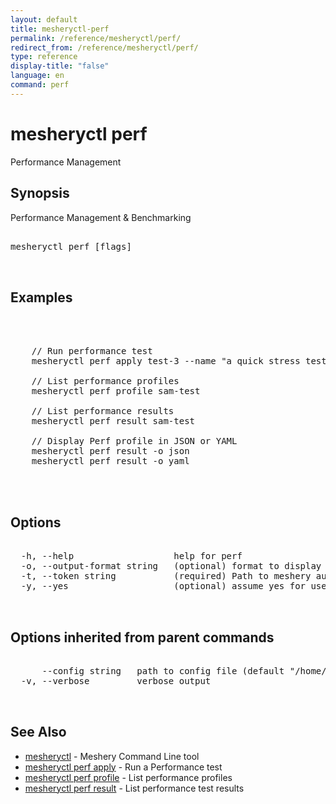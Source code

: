 ```yaml
---
layout: default
title: mesheryctl-perf
permalink: /reference/mesheryctl/perf/
redirect_from: /reference/mesheryctl/perf/
type: reference
display-title: "false"
language: en
command: perf
---
```


# mesheryctl perf

Performance Management

## Synopsis

Performance Management & Benchmarking

<pre class='codeblock-pre'>
<div class='codeblock'>
mesheryctl perf [flags]

</div>
</pre> 

## Examples

<pre class='codeblock-pre'>
<div class='codeblock'>


	// Run performance test
	mesheryctl perf apply test-3 --name "a quick stress test" --url http://192.168.1.15/productpage --qps 300 --concurrent-requests 2 --duration 30s
		
	// List performance profiles
	mesheryctl perf profile sam-test

	// List performance results
	mesheryctl perf result sam-test

	// Display Perf profile in JSON or YAML
	mesheryctl perf result -o json
	mesheryctl perf result -o yaml
	

</div>
</pre> 

## Options

<pre class='codeblock-pre'>
<div class='codeblock'>
  -h, --help                   help for perf
  -o, --output-format string   (optional) format to display in [json|yaml]
  -t, --token string           (required) Path to meshery auth config
  -y, --yes                    (optional) assume yes for user interactive prompts.

</div>
</pre>

## Options inherited from parent commands

<pre class='codeblock-pre'>
<div class='codeblock'>
      --config string   path to config file (default "/home/admin-pc/.meshery/config.yaml")
  -v, --verbose         verbose output

</div>
</pre>

## See Also

* [mesheryctl](/reference/mesheryctl/main)	 - Meshery Command Line tool
* [mesheryctl perf apply](apply/)	 - Run a Performance test
* [mesheryctl perf profile](profile/)	 - List performance profiles
* [mesheryctl perf result](result/)	 - List performance test results

